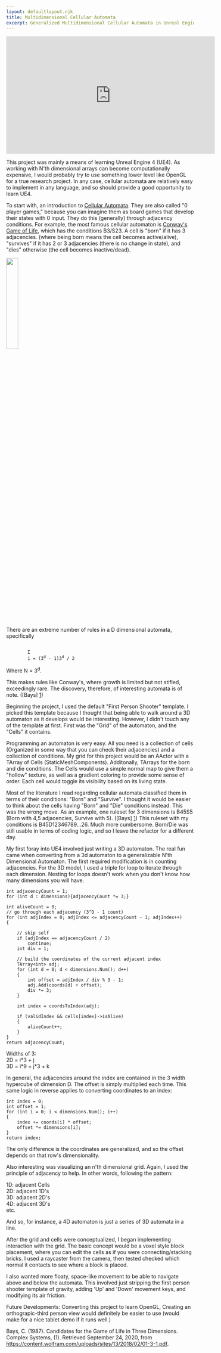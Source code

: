 ```yaml
---
layout: defaultlayout.njk
title: Multidimensional Cellular Automata
excerpt: Generalized Multidimensional Cellular Automata in Unreal Engine.
---
```

<iframe width="560" height="315" src="https://www.youtube.com/embed/BIJmYiCgFao" frameborder="0" allow="accelerometer; autoplay; clipboard-write; encrypted-media; gyroscope; picture-in-picture" allowfullscreen></iframe>

This project was mainly a means of learning Unreal Engine 4 (UE4).  As working with N'th dimensional arrays can become computationally expensive, I would probably try to use something lower level like OpenGL for a true research project. In any case, cellular automata are relatively easy to implement in any language, and so should provide a good opportunity to learn UE4.

To start with, an introduction to [Cellular Automata](https://www.wikiwand.com/en/Cellular_automaton). They are also called "0 player games," because you can imagine them as board games that develop their states with 0 input.  They do this (generally) through adjacency conditions.  For example, the most famous cellular automaton is [Conway's Game of Life](https://www.wikiwand.com/en/Conway%27s_Game_of_Life), which has the conditions B3/S23.  A cell is "born" if it has 3 adjacencies. (where being born means the cell becomes active/alive), "survives" if it has 2 or 3 adjacencies (there is no change in state), and "dies" otherwise (the cell becomes inactive/dead).

<img src = "https://upload.wikimedia.org/wikipedia/commons/e/e5/Gospers_glider_gun.gif" style = "width: 25%; display: block;">

There are an extreme number of rules in a D dimensional automata, specifically

<code>
        <span>&Sigma;</span>
        i = (3<sup>d</sup> - 1)3<sup>d</sup> / 2
</code>

Where N = 3<sup>d</sup>. 

This makes rules like Conway's, where growth is limited but not stifled, exceedingly rare.  The discovery, therefore, of interesting automata is of note.  ([Bays] [1])



Beginning the project, I used the default "First Person Shooter" template.  I picked this template because I thought that being able to walk around a 3D automaton as it develops would be interesting. However, I didn't touch any of the template at first.  First was the "Grid" of the automaton, and the "Cells" it contains.

Programming an automaton is very easy.  All you need is a collection of cells (Organized in some way that you can check their adjacencies) and a collection of conditions.  My grid for this project would be an AActor with a TArray of Cells (StaticMeshComponents).  Additonally, TArrays for the born and die conditions.  The Cells would use a simple normal map to give them a "hollow" texture, as well as a gradient coloring to provide some sense of order.  Each cell would toggle its visibility based on its living state.

Most of the literature I read regarding cellular automata classified them in terms of their conditions: "Born" and "Survive".  I thought it would be easier to think about the cells having "Born" and "Die" conditions instead.  This was the wrong move.  As an example, one ruleset for 3 dimensions is B45S5 (Born with 4,5 adjacencies, Survive with 5).  ([Bays] [1]) This ruleset with my conditions is B45D12346789...26.  Much more cumbersome.  Born/Die was still usable in terms of coding logic, and so I leave the refactor for a different day. 

My first foray into UE4 involved just writing a 3D automaton.  The real fun came when converting from a 3d automaton to a generalizable N'th Dimensional Automaton.  The first required modification is in counting adjacencies.  For the 3D model, I used a triple for loop to iterate through each dimension.  Nesting for loops doesn't work when you don't know how many dimensions you will have.  

		
	
```
int adjacencyCount = 1;
for (int d : dimensions){adjacencyCount *= 3;}

int aliveCount = 0;
// go through each adjacency (3^D - 1 count)
for (int adjIndex = 0; adjIndex <= adjacencyCount - 1; adjIndex++)
{

    // skip self
    if (adjIndex == adjacencyCount / 2)
        continue;
    int div = 1;

    // build the coordinates of the current adjacent index
    TArray<int> adj;
    for (int d = 0; d < dimensions.Num(); d++)
    {
        int offset = adjIndex / div % 3 - 1;
        adj.Add(coords[d] + offset);
        div *= 3;
    }
    
    int index = coordsToIndex(adj);

    if (validIndex && cells[index]->isAlive)
    {
        aliveCount++;
    }
}
return adjacencyCount;
```

Widths of 3:
<br>2D = i\*3 + j
<br>3D = i\*9 + j\*3 + k

In general, the adjacencies around the index are contained in the 3 width hypercube of dimension D.  The offset is simply multiplied each time.  This same logic in reverse applies to converting coordinates to an index: 

	
    int index = 0;
    int offset = 1;
    for (int i = 0; i < dimensions.Num(); i++)
    {
        index += coords[i] * offset;
        offset *= dimensions[i];
    }
    return index;
	
The only difference is the coordinates are generalized, and so the offset depends on that row's dimensionality.  

Also interesting was visualizing an n'th dimensional grid.  Again, I used the principle of adjacency to help.  In other words, following the pattern: 

1D: adjacent Cells  
2D: adjacent 1D's  
3D: adjacent 2D's  
4D: adjacent 3D's  
etc.

And so, for instance, a 4D automaton is just a series of 3D automata in a line.

After the grid and cells were conceptualized, I began implementing interaction with the grid.  The basic concept would be a voxel style block placement, where you can edit the cells as if you were connecting/stacking bricks.  I used a raycaster from the camera, then tested checked which normal it contacts to see where a block is placed. 

I also wanted more floaty, space-like movement to be able to navigate above and below the automata.  This involved just stripping the first person shooter template of gravity, adding 'Up' and 'Down' movement keys, and modifying its air friction.  

Future Developments: Converting this project to learn OpenGL, Creating an orthograpic-third person view would definitely be easier to use (would make for a nice tablet demo if it runs well.)


Bays, C. (1987). Candidates for the Game of Life in Three Dimensions. Complex Systems, (1). Retrieved September 24, 2020, from https://content.wolfram.com/uploads/sites/13/2018/02/01-3-1.pdf.

[1]: https://content.wolfram.com/uploads/sites/13/2018/02/01-3-1.pdf
